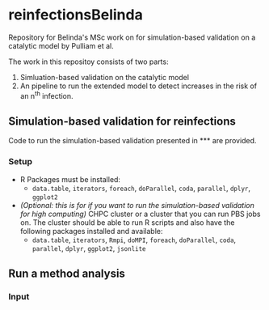 # reinfectionsBelinda
Repository for Belinda's MSc work on for simulation-based validation on a catalytic model by Pulliam et al. 

The work in this repositoy consists of two parts:
1. Simluation-based validation on the catalytic model
2. An pipeline to run the extended model to detect increases in the risk of an n<sup>th</sup> infection. 

## Simulation-based validation for reinfections
Code to run the simulation-based validation presented in *** are provided. 

### Setup
-    R Packages must be installed:
     -  `data.table`, `iterators`, `foreach`, `doParallel`, `coda`, `parallel`, `dplyr`, `ggplot2`
-  _(Optional: this is for if you want to run the simulation-based validation for high computing)_ 
 CHPC cluster or a cluster that you can run PBS jobs on. The cluster should be able to run R scripts and also have the following packages installed and available:
    -   `data.table`, `iterators`, `Rmpi`, `doMPI`, `foreach`, `doParallel`, `coda`, `parallel`, `dplyr`, `ggplot2`, `jsonlite`


## Run a method analysis


### Input
